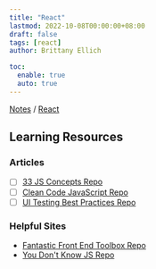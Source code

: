 ```yaml
---
title: "React"
lastmod: 2022-10-08T00:00:00+08:00
draft: false
tags: [react]
author: Brittany Ellich

toc:
  enable: true
  auto: true
---
```


[Notes](../../notes) / [React](./)

## Learning Resources

### Articles

* [ ] [33 JS Concepts Repo](https://github.com/leonardomso/33-js-concepts)
* [ ] [Clean Code JavaScript Repo](https://github.com/ryanmcdermott/clean-code-javascript)
* [ ] [UI Testing Best Practices Repo](https://github.com/NoriSte/ui-testing-best-practices)

### Helpful Sites

* [Fantastic Front End Toolbox Repo](https://github.com/jamesctucker/Fantastic-Front-End-Toolbox)
* [You Don't Know JS Repo](https://github.com/getify/You-Dont-Know-JS)
